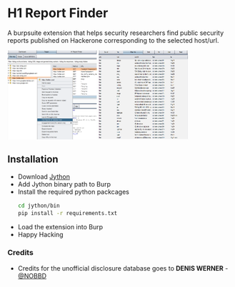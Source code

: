 # H1 Report Finder

A burpsuite extension that helps security researchers find public security reports published on Hackerone corresponding to the selected host/url.

<img src="images/1.png" width="200" height="200"/>	<img src="images/2.png" width="200" height="200"/>

## Installation

  - Download [Jython](https://www.jython.org/download)
  - Add Jython binary path to Burp
  - Install the required python packcages
     ```sh
     cd jython/bin
     pip install -r requirements.txt
     ```
  - Load the extension into Burp
  - Happy Hacking

### Credits 
* Credits for the unofficial disclosure database goes to **DENIS WERNER** - [@NOBBD](https://twitter.com/nobbd?lang=en)





